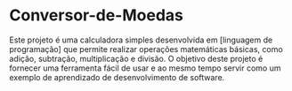 # Conversor-de-Moedas
Este projeto é uma calculadora simples desenvolvida em [linguagem de programação] que permite realizar operações matemáticas básicas, como adição, subtração, multiplicação e divisão. O objetivo deste projeto é fornecer uma ferramenta fácil de usar e ao mesmo tempo servir como um exemplo de aprendizado de desenvolvimento de software.
